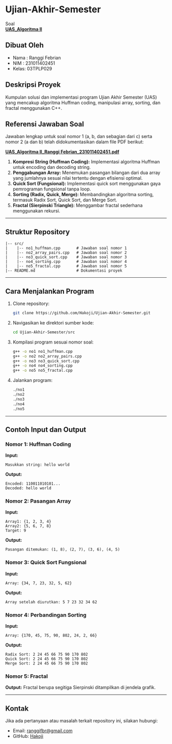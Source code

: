 # Ujian-Akhir-Semester

Soal  
**[UAS_Algoritma II](./)**

## Dibuat Oleh
- Nama : Ranggi Febrian  
- NIM  : 231011402451  
- Kelas: 03TPLP029  

## Deskripsi Proyek
Kumpulan solusi dan implementasi program Ujian Akhir Semester (UAS) yang mencakup algoritma Huffman coding, manipulasi array, sorting, dan fractal menggunakan C++.

## Referensi Jawaban Soal

Jawaban lengkap untuk soal nomor 1 (a, b, dan sebagian dari c) serta nomor 2 (a dan b) telah didokumentasikan dalam file PDF berikut:

**[UAS_Algoritma II_Ranggi Febrian_231011402451.pdf](./UAS_Algoritma%20II_Ranggi%20Febrian_231011402451.pdf)**

1. **Kompresi String (Huffman Coding):** Implementasi algoritma Huffman untuk encoding dan decoding string.
2. **Penggabungan Array:** Menemukan pasangan bilangan dari dua array yang jumlahnya sesuai nilai tertentu dengan efisiensi optimal.
3. **Quick Sort (Fungsional):** Implementasi quick sort menggunakan gaya pemrograman fungsional tanpa loop.
4. **Sorting (Radix, Quick, Merge):** Membandingkan algoritma sorting, termasuk Radix Sort, Quick Sort, dan Merge Sort.
5. **Fractal (Sierpinski Triangle):** Menggambar fractal sederhana menggunakan rekursi.

---

## Struktur Repository

```
|-- src/
|    |-- no1_huffman.cpp       # Jawaban soal nomor 1
|    |-- no2_array_pairs.cpp   # Jawaban soal nomor 2
|    |-- no3_quick_sort.cpp    # Jawaban soal nomor 3
|    |-- no4_sorting.cpp       # Jawaban soal nomor 4
|    |-- no5_fractal.cpp       # Jawaban soal nomor 5
|-- README.md                  # Dokumentasi proyek
```

---

## Cara Menjalankan Program

1. Clone repository:
   ```bash
   git clone https://github.com/Hakoji/Ujian-Akhir-Semester.git
   ```
2. Navigasikan ke direktori sumber kode:
   ```bash
   cd Ujian-Akhir-Semester/src
   ```
3. Kompilasi program sesuai nomor soal:
   ```bash
   g++ -o no1 no1_huffman.cpp
   g++ -o no2 no2_array_pairs.cpp
   g++ -o no3 no3_quick_sort.cpp
   g++ -o no4 no4_sorting.cpp
   g++ -o no5 no5_fractal.cpp
   ```
4. Jalankan program:
   ```bash
   ./no1
   ./no2
   ./no3
   ./no4
   ./no5
   ```

---

## Contoh Input dan Output

### **Nomor 1: Huffman Coding**
**Input:**
```
Masukkan string: hello world
```
**Output:**
```
Encoded: 110011010101...
Decoded: hello world
```

### **Nomor 2: Pasangan Array**
**Input:**
```
Array1: {1, 2, 3, 4}
Array2: {5, 6, 7, 8}
Target: 9
```
**Output:**
```
Pasangan ditemukan: (1, 8), (2, 7), (3, 6), (4, 5)
```

### **Nomor 3: Quick Sort Fungsional**
**Input:**
```
Array: {34, 7, 23, 32, 5, 62}
```
**Output:**
```
Array setelah diurutkan: 5 7 23 32 34 62
```

### **Nomor 4: Perbandingan Sorting**
**Input:**
```
Array: {170, 45, 75, 90, 802, 24, 2, 66}
```
**Output:**
```
Radix Sort: 2 24 45 66 75 90 170 802
Quick Sort: 2 24 45 66 75 90 170 802
Merge Sort: 2 24 45 66 75 90 170 802
```

### **Nomor 5: Fractal**
**Output:**
Fractal berupa segitiga Sierpinski ditampilkan di jendela grafik.

---

## Kontak
Jika ada pertanyaan atau masalah terkait repository ini, silakan hubungi:  
- Email: ranggifbr@gmail.com  
- GitHub: [Hakoji](https://github.com/Hakoji)
